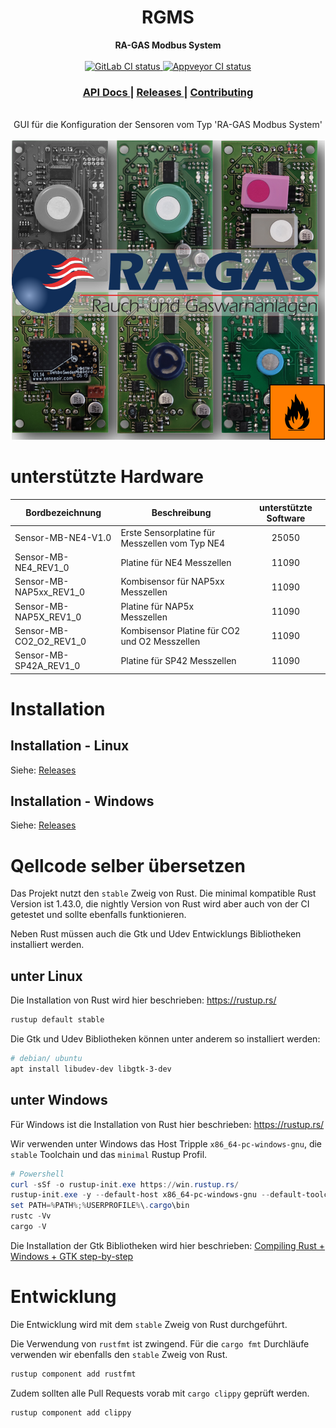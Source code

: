 <div align="center">
  <h1>RGMS</h1>
</div>

<div align="center">
 <strong>
    RA-GAS Modbus System
 </strong>
</div>

<br />

<div align="center">
   <!-- GitLab CI status -->
  <a href="https://gitlab.com/RA-GAS-GmbH/rgms_konfig/pipelines">
    <img src="https://gitlab.com/RA-GAS-GmbH/rgms_konfig/badges/master/pipeline.svg"
      alt="GitLab CI status" />
  </a>
  <!-- Appveyor CI status -->
  <a href="https://ci.appveyor.com/project/zzeroo/rgms-konfig/branch/master">
    <img src="https://ci.appveyor.com/api/projects/status/sqhnkrgqba67o4m4/branch/master?svg=true"
    alt="Appveyor CI status" />
  </a>
</div>

<div align="center">
  <h3>
    <a href="https://docs.rs/rgms_konfig">
      API Docs
    </a>
    <span> | </span>
    <a href="https://gitlab.com/RA-GAS-GmbH/rgms_konfig/-/releases">
      Releases
    </a>
    <span> | </span>
    <a href="https://gitlab.com/RA-GAS-GmbH/rgms_konfig/-/issues">
      Contributing
    </a>
  </h3>
</div>

<br/>

<div align="center">
  GUI für die Konfiguration der Sensoren vom Typ 'RA-GAS Modbus System'
</div>

<br/>

<div align="center" >
  <img src="resources/about.png" alt="About" />
</div>

# unterstützte Hardware

| Bordbezeichnung         | Beschreibung                                   |unterstützte Software|
| ----------------------- | ---------------------------------------------- | :---: |
| Sensor-MB-NE4-V1.0      | Erste Sensorplatine für Messzellen vom Typ NE4 | 25050 |
| Sensor-MB-NE4_REV1_0    | Platine für NE4 Messzellen                     | 11090 |
| Sensor-MB-NAP5xx_REV1_0 | Kombisensor für NAP5xx Messzellen              | 11090 |
| Sensor-MB-NAP5X_REV1_0  | Platine für NAP5x Messzellen                   | 11090 |
| Sensor-MB-CO2_O2_REV1_0 | Kombisensor Platine für CO2 und O2 Messzellen  | 11090 |
| Sensor-MB-SP42A_REV1_0  | Platine für SP42 Messzellen                    | 11090 |

# Installation

## Installation - Linux

Siehe: [Releases]

## Installation - Windows

Siehe: [Releases]


# Qellcode selber übersetzen

Das Projekt nutzt den `stable` Zweig von Rust.
Die minimal kompatible Rust Version ist 1.43.0, die nightly Version von Rust
wird aber auch von der CI getestet und sollte ebenfalls funktionieren.

Neben Rust müssen auch die Gtk und Udev Entwicklungs Bibliotheken installiert
werden.

## unter Linux

Die Installation von Rust wird hier beschrieben: https://rustup.rs/

```bash
rustup default stable
```

Die Gtk und Udev Bibliotheken können unter anderem so installiert werden:

```bash
# debian/ ubuntu
apt install libudev-dev libgtk-3-dev
```

## unter Windows

Für Windows ist die Installation von Rust hier beschrieben: https://rustup.rs/

Wir verwenden unter Windows das Host Tripple `x86_64-pc-windows-gnu`,
die `stable` Toolchain und das `minimal` Rustup Profil.

```powershell
# Powershell
curl -sSf -o rustup-init.exe https://win.rustup.rs/
rustup-init.exe -y --default-host x86_64-pc-windows-gnu --default-toolchain stable
set PATH=%PATH%;%USERPROFILE%\.cargo\bin
rustc -Vv
cargo -V
```

Die Installation der Gtk Bibliotheken wird hier beschrieben: [Compiling Rust + Windows + GTK step-by-step]

# Entwicklung

Die Entwicklung wird mit dem `stable` Zweig von Rust durchgeführt.

Die Verwendung von `rustfmt` ist zwingend. Für die `cargo fmt` Durchläufe
verwenden wir ebenfalls den `stable` Zweig von Rust.

```bash
rustup component add rustfmt
```

Zudem sollten alle Pull Requests vorab mit `cargo clippy` geprüft werden.

```bash
rustup component add clippy
```


[Gitlab CI]: https://gitlab.com/RA-GAS-GmbH/rgms_konfig/pipelines
[Appveyor CI]: https://ci.appveyor.com/project/zzeroo/rgms-konfig
[Compiling Rust + Windows + GTK step-by-step]: https://www.reddit.com/r/rust/comments/86kmhu/compiling_rust_windows_gtk_stepbystep/
[Releases]: https://gitlab.com/RA-GAS-GmbH/rgms_konfig/-/releases
